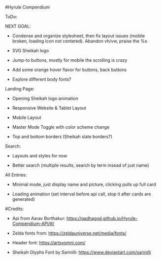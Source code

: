 #Hyrule Compendium

ToDo:

NEXT GOAL: 

 - Condense and organize stylesheet, then fix layout issues (mobile broken, loading icon not centered). Abandon vh/vw, praise the %s

 - SVG Sheikah logo

 - Jump-to buttons, mostly for mobile the scrolling is crazy

  - Add some orange hover flavor for buttons, back buttons

  - Explore different body fonts?

Landing Page:

 - Opening Sheikah logo animation

 - Responsive Website & Tablet Layout

 - Mobile Layout

 - Master Mode Toggle with color scheme change

 - Top and bottom borders (Sheikah slate borders?)

Search:
 
 - Layouts and styles for now

 - Better search (multiple results, search by term insead of just name)

All Entries:

 - Minimal mode, just display name and picture, clicking pulls up full card

 - Loading animation (set interval before api call, stop it after cards are generated)


 #Credits:

 - Api from Aarav Borthakur: https://gadhagod.github.io/Hyrule-Compendium-API/#/

 - Zelda fonts from: https://zeldauniverse.net/media/fonts/

 - Header font: https://artsyomni.com/ 

 - Sheikah Glyphs Font by Sarinilli: https://www.deviantart.com/sarinilli 